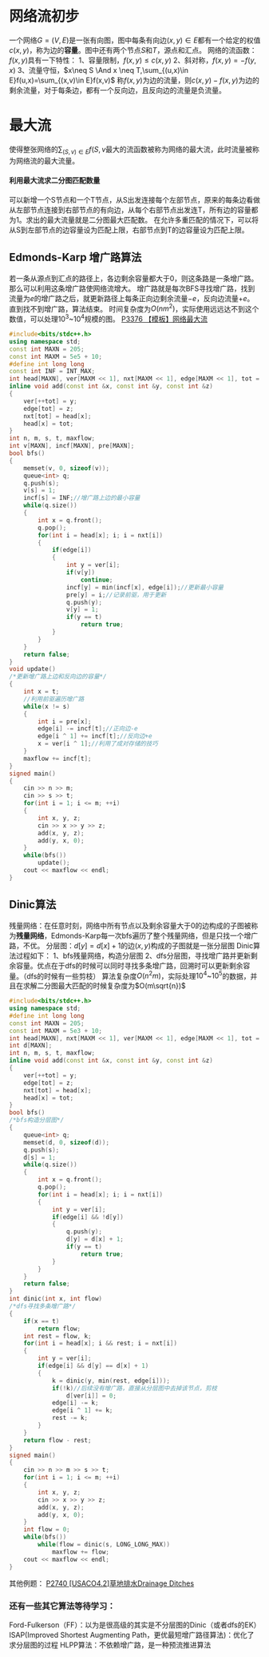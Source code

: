 # 网络流初步
一个网络$G=(V,E)$是一张有向图，图中每条有向边$(x,y) \in E$都有一个给定的权值$c(x,y)$，称为边的**容量**。图中还有两个节点$S$和$T$，源点和汇点。
网络的流函数：$f(x,y)$具有一下特性：
1、容量限制，$f(x,y)\le c(x,y)$
2、斜对称，$f(x,y) = -f(y,x)$
3、流量守恒，$x\neq S \And x \neq T,\sum_{(u,x)\in E}f(u,x)=\sum_{(x,v)\in E}f(x,v)$
称$f(x,y)$为边的流量，则$c(x,y)-f(x,y)$为边的剩余流量，对于每条边，都有一个反向边，且反向边的流量是负流量。
# 最大流
使得整张网络的$\sum_{(S,v)\in E}f(S,v$最大的流函数被称为网络的最大流，此时流量被称为网络流的最大流量。

#### 利用最大流求二分图匹配数量
可以新增一个S节点和一个T节点，从S出发连接每个左部节点，原来的每条边看做从左部节点连接到右部节点的有向边，从每个右部节点出发连T，所有边的容量都为1。求出的最大流量就是二分图最大匹配数。
在允许多重匹配的情况下，可以将从S到左部节点的边容量设为匹配上限，右部节点到T的边容量设为匹配上限。

## Edmonds-Karp 增广路算法
若一条从源点到汇点的路径上，各边剩余容量都大于0，则这条路是一条增广路。那么可以利用这条增广路使网络流增大。
增广路就是每次BFS寻找增广路，找到流量为$e$的增广路之后，就更新路径上每条正向边剩余流量$-e$，反向边流量$+e$。直到找不到增广路，算法结束。
时间复杂度为$O(nm^2)$，实际使用远远达不到这个数值，可以处理$10^3$~$10^4$规模的图。
[P3376 【模板】网络最大流](https://www.luogu.com.cn/problem/P3376)
```cpp
#include<bits/stdc++.h>
using namespace std;
const int MAXN = 205;
const int MAXM = 5e5 + 10;
#define int long long
const int INF = INT_MAX;
int head[MAXN], ver[MAXM << 1], nxt[MAXM << 1], edge[MAXM << 1], tot = 1;
inline void add(const int &x, const int &y, const int &z)
{
	ver[++tot] = y;
	edge[tot] = z;
	nxt[tot] = head[x];
	head[x] = tot;
}
int n, m, s, t, maxflow;
int v[MAXN], incf[MAXN], pre[MAXN];
bool bfs()
{
	memset(v, 0, sizeof(v));
	queue<int> q;
	q.push(s);
	v[s] = 1;
	incf[s] = INF;//增广路上边的最小容量
	while(q.size())
	{
		int x = q.front();
		q.pop();
		for(int i = head[x]; i; i = nxt[i])
		{
			if(edge[i])
			{
				int y = ver[i];
				if(v[y])
					continue;
				incf[y] = min(incf[x], edge[i]);//更新最小容量
				pre[y] = i;//记录前驱，用于更新
				q.push(y);
				v[y] = 1;
				if(y == t)
					return true;
			}
		}
	}
	return false;
}
void update()
/*更新增广路上边和反向边的容量*/
{
	int x = t;
    //利用前驱遍历增广路
	while(x != s)
	{
		int i = pre[x];
		edge[i] -= incf[t];//正向边-e
		edge[i ^ 1] += incf[t];//反向边+e
		x = ver[i ^ 1];//利用了成对存储的技巧
	}
	maxflow += incf[t];
}
signed main()
{
	cin >> n >> m;
	cin >> s >> t;
	for(int i = 1; i <= m; ++i)
	{
		int x, y, z;
		cin >> x >> y >> z;
		add(x, y, z);
		add(y, x, 0);
	}
	while(bfs())
		update();
	cout << maxflow << endl;
}
```
## Dinic算法
残量网络：在任意时刻，网络中所有节点以及剩余容量大于0的边构成的子图被称为**残量网络**，Edmonds-Karp每一次bfs遍历了整个残量网络，但是只找一个增广路，不优。
分层图：$d[y]=d[x]+1$的边$(x,y)$构成的子图就是一张分层图
Dinic算法过程如下：
1、bfs残量网络，构造分层图
2、dfs分层图，寻找增广路并更新剩余容量。优点在于dfs的时候可以同时寻找多条增广路，回溯时可以更新剩余容量。（dfs的时候有一些剪枝）
算法复杂度$O(n^2m)$，实际处理$10^4$~$10^5$的数据，并且在求解二分图最大匹配的时候复杂度为$O(m\sqrt{n})$
```cpp
#include<bits/stdc++.h>
using namespace std;
#define int long long
const int MAXN = 205;
const int MAXM = 5e3 + 10;
int head[MAXN], nxt[MAXM << 1], ver[MAXM << 1], edge[MAXM << 1], tot = 1;
int d[MAXN];
int n, m, s, t, maxflow;
inline void add(const int &x, const int &y, const int &z)
{
	ver[++tot] = y;
	edge[tot] = z;
	nxt[tot] = head[x];
	head[x] = tot;
}
bool bfs()
/*bfs构造分层图*/
{
	queue<int> q;
	memset(d, 0, sizeof(d));
	q.push(s);
	d[s] = 1;
	while(q.size())
	{
		int x = q.front();
		q.pop();
		for(int i = head[x]; i; i = nxt[i])
		{
			int y = ver[i];
			if(edge[i] && !d[y])
			{
				q.push(y);
				d[y] = d[x] + 1;
				if(y == t)
					return true;
			}
		}
	}
	return false;
}
int dinic(int x, int flow)
/*dfs寻找多条增广路*/
{
	if(x == t)
		return flow;
	int rest = flow, k;
	for(int i = head[x]; i && rest; i = nxt[i])
	{
		int y = ver[i];
		if(edge[i] && d[y] == d[x] + 1)
		{
			k = dinic(y, min(rest, edge[i]));
			if(!k)//后续没有增广路，直接从分层图中去掉该节点，剪枝
				d[ver[i]] = 0;
			edge[i] -= k;
			edge[i ^ 1] += k;
			rest -= k;
		}
	}
	return flow - rest;
}
signed main()
{
	cin >> n >> m >> s >> t;
	for(int i = 1; i <= m; ++i)
	{
		int x, y, z;
		cin >> x >> y >> z;
		add(x, y, z);
		add(y, x, 0);
	}
	int flow = 0;
	while(bfs())
		while(flow = dinic(s, LONG_LONG_MAX))
			maxflow += flow;
	cout << maxflow << endl;
}
```

其他例题：
[P2740 [USACO4.2]草地排水Drainage Ditches](https://www.luogu.com.cn/problem/P2740)

### 还有一些其它算法等待学习：
Ford-Fulkerson（FF）：以为是很高级的其实是不分层图的Dinic（或者dfs的EK）
ISAP(Improved Shortest Augmenting Path，更优最短增广路径算法)：优化了求分层图的过程
HLPP算法：不依赖增广路，是一种预流推进算法
